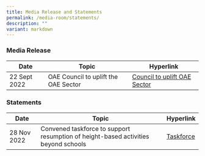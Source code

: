 ```yaml
---
title: Media Release and Statements
permalink: /media-room/statements/
description: ""
variant: markdown
---
```

### Media Release

| Date | Topic | Hyperlink |
| -------- | -------- | -------- |
| 22 Sept 2022     |OAE Council to uplift the OAE Sector     | [Council to uplift OAE Sector](/files/m%20-%20oae%20council%20to%20uplift%20the%20oae%20sector.pdf)     |

### Statements

| Date               | Topic     | Hyperlink |
| --------          | -------- | -------- |
| 28 Nov 2022 |Convened taskforce to support resumption of height-based activities beyond schools| [Taskforce](/files/s%20-%20taskforce.pdf)     |